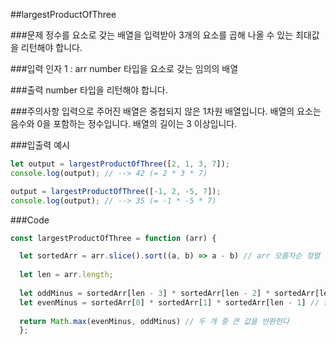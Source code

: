 ##largestProductOfThree

###문제
정수를 요소로 갖는 배열을 입력받아 3개의 요소를 곱해 나올 수 있는 최대값을 리턴해야 합니다.

###입력
인자 1 : arr
number 타입을 요소로 갖는 임의의 배열

###출력
number 타입을 리턴해야 합니다.

###주의사항
입력으로 주어진 배열은 중첩되지 않은 1차원 배열입니다.
배열의 요소는 음수와 0을 포함하는 정수입니다.
배열의 길이는 3 이상입니다.

###입출력 예시
```js
let output = largestProductOfThree([2, 1, 3, 7]);
console.log(output); // --> 42 (= 2 * 3 * 7)

output = largestProductOfThree([-1, 2, -5, 7]);
console.log(output); // --> 35 (= -1 * -5 * 7)
```

###Code
```js
const largestProductOfThree = function (arr) {

  let sortedArr = arr.slice().sort((a, b) => a - b) // arr 오름차순 정렬 후
  
  let len = arr.length;
  
  let oddMinus = sortedArr[len - 3] * sortedArr[len - 2] * sortedArr[len -1] // 음수가 홀수개이면 가장 큰 숫자 3개를 곱한다
  let evenMinus = sortedArr[0] * sortedArr[1] * sortedArr[len - 1] // 음수가 짝수개이면 가장 작은 음수 2개를 곱하고 가장 큰 수를 곱한다
  
  return Math.max(evenMinus, oddMinus) // 두 개 중 큰 값을 반환한다
  };
  ```